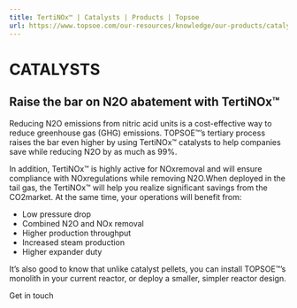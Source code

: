 ```yaml
---
title: TertiNOx™ | Catalysts | Products | Topsoe
url: https://www.topsoe.com/our-resources/knowledge/our-products/catalysts/tertinoxtm#main-content
---
```


# CATALYSTS

## Raise the bar on N2O abatement with TertiNOx™

Reducing N2O emissions from nitric acid units is a cost-effective way to reduce greenhouse gas (GHG) emissions. TOPSOE™’s tertiary process raises the bar even higher by using TertiNOx™ catalysts to help companies save while reducing N2O by as much as 99%.

In addition, TertiNOx™ is highly active for NOxremoval and will ensure compliance with NOxregulations while removing N2O.When deployed in the tail gas, the TertiNOx™ will help you realize significant savings from the CO2market. At the same time, your operations will benefit from:

- Low pressure drop
- Combined N2O and NOx removal
- Higher production throughput
- Increased steam production
- Higher expander duty

It’s also good to know that unlike catalyst pellets, you can install TOPSOE™’s monolith in your current reactor, or deploy a smaller, simpler reactor design.

Get in touch